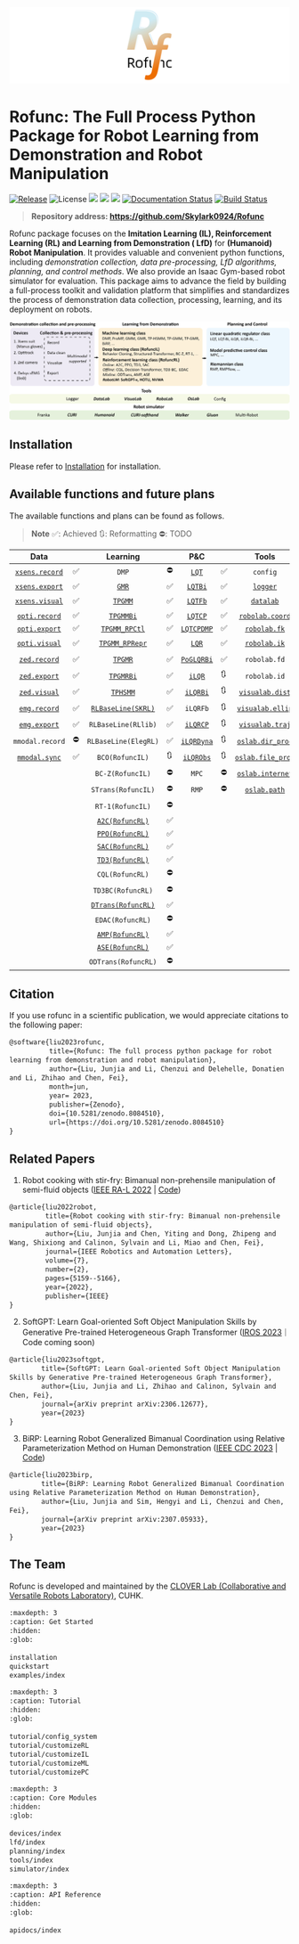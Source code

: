 ![](../img/logo7.png)

# Rofunc: The Full Process Python Package for Robot Learning from Demonstration and Robot Manipulation

[![Release](https://img.shields.io/github/v/release/Skylark0924/Rofunc)](https://pypi.org/project/rofunc/)
![License](https://img.shields.io/github/license/Skylark0924/Rofunc?color=blue)
![](https://img.shields.io/github/downloads/skylark0924/Rofunc/total)
[![](https://img.shields.io/github/issues-closed-raw/Skylark0924/Rofunc?color=brightgreen)](https://github.com/Skylark0924/Rofunc/issues?q=is%3Aissue+is%3Aclosed)
[![](https://img.shields.io/github/issues-raw/Skylark0924/Rofunc?color=orange)](https://github.com/Skylark0924/Rofunc/issues?q=is%3Aopen+is%3Aissue)
[![Documentation Status](https://readthedocs.org/projects/rofunc/badge/?version=latest)](https://rofunc.readthedocs.io/en/latest/?badge=latest)
[![Build Status](https://img.shields.io/endpoint.svg?url=https%3A%2F%2Factions-badge.atrox.dev%2FSkylark0924%2FRofunc%2Fbadge%3Fref%3Dmain&style=flat)](https://actions-badge.atrox.dev/Skylark0924/Rofunc/goto?ref=main)

> **Repository address: https://github.com/Skylark0924/Rofunc**

Rofunc package focuses on the **Imitation Learning (IL), Reinforcement Learning (RL) and Learning from Demonstration (
LfD)** for
**(Humanoid) Robot Manipulation**. It provides valuable and convenient python functions, including _demonstration
collection, data
pre-processing, LfD algorithms, planning, and control methods_. We also provide an Isaac Gym-based robot simulator for
evaluation. This package aims to advance the field by building a full-process toolkit and validation platform that
simplifies and standardizes the process of demonstration data collection, processing, learning, and its deployment on
robots.

![](../img/pipeline.png)

## Installation

Please refer to [Installation](https://rofunc.readthedocs.io/en/latest/installation.html) for installation.

## Available functions and future plans

The available functions and plans can be found as follows.

> **Note**
> ✅: Achieved 🔃: Reformatting ⛔: TODO

|                                                  Data                                                   |   |                                                Learning                                                |    |                                                        P&C                                                         |    |                                                        Tools                                                        |   |                                                  Simulator                                                   |    |
|:-------------------------------------------------------------------------------------------------------:|---|:------------------------------------------------------------------------------------------------------:|----|:------------------------------------------------------------------------------------------------------------------:|----|:-------------------------------------------------------------------------------------------------------------------:|---|:------------------------------------------------------------------------------------------------------------:|----|
|              [`xsens.record`](https://rofunc.readthedocs.io/en/latest/devices/xsens.html)               | ✅ |                                                 `DMP`                                                  | ⛔  |                         [`LQT`](https://rofunc.readthedocs.io/en/latest/planning/lqt.html)                         | ✅  |                                                      `config`                                                       | ✅ |                  [`Franka`](https://rofunc.readthedocs.io/en/latest/simulator/franka.html)                   | ✅  |
|              [`xsens.export`](https://rofunc.readthedocs.io/en/latest/devices/xsens.html)               | ✅ |      [`GMR`](https://rofunc.readthedocs.io/en/latest/apidocs/rofunc/rofunc.learning.ml.gmr.html)       | ✅  |       [`LQTBi`](https://rofunc.readthedocs.io/en/latest/apidocs/rofunc/rofunc.planning_control.lqt.lqt.html)       | ✅  |      [`logger`](https://rofunc.readthedocs.io/en/latest/apidocs/rofunc/rofunc.utils.logger.beauty_logger.html)      | ✅ |                    [`CURI`](https://rofunc.readthedocs.io/en/latest/simulator/curi.html)                     | ✅  |
|              [`xsens.visual`](https://rofunc.readthedocs.io/en/latest/devices/xsens.html)               | ✅ |    [`TPGMM`](https://rofunc.readthedocs.io/en/latest/apidocs/rofunc/rofunc.learning.ml.tpgmm.html)     | ✅  |                      [`LQTFb`](https://rofunc.readthedocs.io/en/latest/planning/lqt_fb.html)                       | ✅  |            [`datalab`](https://rofunc.readthedocs.io/en/latest/apidocs/rofunc/rofunc.utils.datalab.html)            | ✅ |                                                  `CURIMini`                                                  | 🔃 |
|             [`opti.record`](https://rofunc.readthedocs.io/en/latest/devices/optitrack.html)             | ✅ |   [`TPGMMBi`](https://rofunc.readthedocs.io/en/latest/apidocs/rofunc/rofunc.learning.ml.tpgmm.html)    | ✅  |                      [`LQTCP`](https://rofunc.readthedocs.io/en/latest/planning/lqt_cp.html)                       | ✅  | [`robolab.coord`](https://rofunc.readthedocs.io/en/latest/apidocs/rofunc/rofunc.utils.robolab.coord.transform.html) | ✅ |   [`CURISoftHand`](https://rofunc.readthedocs.io/en/latest/apidocs/rofunc/rofunc.simulator.curi_sim.html)    | ✅  |
|             [`opti.export`](https://rofunc.readthedocs.io/en/latest/devices/optitrack.html)             | ✅ | [`TPGMM_RPCtl`](https://rofunc.readthedocs.io/en/latest/apidocs/rofunc/rofunc.learning.ml.tpgmm.html)  | ✅  |  [`LQTCPDMP`](https://rofunc.readthedocs.io/en/latest/apidocs/rofunc/rofunc.planning_control.lqt.lqt_cp_dmp.html)  | ✅  |   [`robolab.fk`](https://rofunc.readthedocs.io/en/latest/apidocs/rofunc/rofunc.utils.robolab.kinematics.fk.html)    | ✅ |     [`Walker`](https://rofunc.readthedocs.io/en/latest/apidocs/rofunc/rofunc.simulator.walker_sim.html)      | ✅  |
|             [`opti.visual`](https://rofunc.readthedocs.io/en/latest/devices/optitrack.html)             | ✅ | [`TPGMM_RPRepr`](https://rofunc.readthedocs.io/en/latest/apidocs/rofunc/rofunc.learning.ml.tpgmm.html) | ✅  |        [`LQR`](https://rofunc.readthedocs.io/en/latest/apidocs/rofunc/rofunc.planning_control.lqr.lqr.html)        | ✅  |   [`robolab.ik`](https://rofunc.readthedocs.io/en/latest/apidocs/rofunc/rofunc.utils.robolab.kinematics.ik.html)    | ✅ |                                                   `Gluon`                                                    | 🔃 |
|                [`zed.record`](https://rofunc.readthedocs.io/en/latest/devices/zed.html)                 | ✅ |    [`TPGMR`](https://rofunc.readthedocs.io/en/latest/apidocs/rofunc/rofunc.learning.ml.tpgmr.html)     | ✅  |     [`PoGLQRBi`](https://rofunc.readthedocs.io/en/latest/apidocs/rofunc/rofunc.planning_control.lqr.lqr.html)      | ✅  |                                                    `robolab.fd`                                                     | ⛔ |                                                   `Baxter`                                                   | 🔃 |
|                [`zed.export`](https://rofunc.readthedocs.io/en/latest/devices/zed.html)                 | ✅ |   [`TPGMRBi`](https://rofunc.readthedocs.io/en/latest/apidocs/rofunc/rofunc.learning.ml.tpgmr.html)    | ✅  |                        [`iLQR`](https://rofunc.readthedocs.io/en/latest/planning/ilqr.html)                        | 🔃 |                                                    `robolab.id`                                                     | ⛔ |                                                   `Sawyer`                                                   | 🔃 |
|                [`zed.visual`](https://rofunc.readthedocs.io/en/latest/devices/zed.html)                 | ✅ |   [`TPHSMM`](https://rofunc.readthedocs.io/en/latest/apidocs/rofunc/rofunc.learning.ml.tphsmm.html)    | ✅  |    [`iLQRBi`](https://rofunc.readthedocs.io/en/latest/apidocs/rofunc/rofunc.planning_control.lqr.ilqr_bi.html)     | 🔃 |  [`visualab.dist`](https://rofunc.readthedocs.io/en/latest/apidocs/rofunc/rofunc.utils.visualab.distribution.html)  | ✅ |   [`Humanoid`](https://rofunc.readthedocs.io/en/latest/apidocs/rofunc/rofunc.simulator.humanoid_sim.html)    | ✅  |
|  [`emg.record`](https://rofunc.readthedocs.io/en/latest/apidocs/rofunc/rofunc.devices.emg.record.html)  | ✅ |         [`RLBaseLine(SKRL)`](https://rofunc.readthedocs.io/en/latest/lfd/RLBaseLine/SKRL.html)         | ✅  |                                                      `iLQRFb`                                                      | 🔃 |   [`visualab.ellip`](https://rofunc.readthedocs.io/en/latest/apidocs/rofunc/rofunc.utils.visualab.ellipsoid.html)   | ✅ | [`Multi-Robot`](https://rofunc.readthedocs.io/en/latest/apidocs/rofunc/rofunc.simulator.multirobot_sim.html) | ✅  |
|  [`emg.export`](https://rofunc.readthedocs.io/en/latest/apidocs/rofunc/rofunc.devices.emg.export.html)  | ✅ |                                          `RLBaseLine(RLlib)`                                           | ✅  |    [`iLQRCP`](https://rofunc.readthedocs.io/en/latest/apidocs/rofunc/rofunc.planning_control.lqr.ilqr_cp.html)     | 🔃 |   [`visualab.traj`](https://rofunc.readthedocs.io/en/latest/apidocs/rofunc/rofunc.utils.visualab.trajectory.html)   | ✅ |                                                                                                              |    |
|                                             `mmodal.record`                                             | ⛔ |                                          `RLBaseLine(ElegRL)`                                          | ✅  |  [`iLQRDyna`](https://rofunc.readthedocs.io/en/latest/apidocs/rofunc/rofunc.planning_control.lqr.ilqr_dyna.html)   | 🔃 |   [`oslab.dir_proc`](https://rofunc.readthedocs.io/en/latest/apidocs/rofunc/rofunc.utils.oslab.dir_process.html)    | ✅ |                                                                                                              |    |
| [`mmodal.sync`](https://rofunc.readthedocs.io/en/latest/apidocs/rofunc/rofunc.devices.mmodal.sync.html) | ✅ |                                            `BCO(RofuncIL)`                                             | 🔃 | [`iLQRObs`](https://rofunc.readthedocs.io/en/latest/apidocs/rofunc/rofunc.planning_control.lqr.ilqr_obstacle.html) | 🔃 |  [`oslab.file_proc`](https://rofunc.readthedocs.io/en/latest/apidocs/rofunc/rofunc.utils.oslab.file_process.html)   | ✅ |                                                                                                              |    |
|                                                                                                         |   |                                            `BC-Z(RofuncIL)`                                            | ⛔  |                                                       `MPC`                                                        | ⛔  |     [`oslab.internet`](https://rofunc.readthedocs.io/en/latest/apidocs/rofunc/rofunc.utils.oslab.internet.html)     | ✅ |                                                                                                              |    |
|                                                                                                         |   |                                           `STrans(RofuncIL)`                                           | ⛔  |                                                       `RMP`                                                        | ⛔  |         [`oslab.path`](https://rofunc.readthedocs.io/en/latest/apidocs/rofunc/rofunc.utils.oslab.path.html)         | ✅ |                                                                                                              |    |
|                                                                                                         |   |                                            `RT-1(RofuncIL)`                                            | ⛔  |                                                                                                                    |    |                                                                                                                     |   |                                                                                                              |    |
|                                                                                                         |   |            [`A2C(RofuncRL)`](https://rofunc.readthedocs.io/en/latest/lfd/RofuncRL/A2C.html)            | ✅  |                                                                                                                    |    |                                                                                                                     |   |                                                                                                              |    |
|                                                                                                         |   |            [`PPO(RofuncRL)`](https://rofunc.readthedocs.io/en/latest/lfd/RofuncRL/PPO.html)            | ✅  |                                                                                                                    |    |                                                                                                                     |   |                                                                                                              |    |
|                                                                                                         |   |            [`SAC(RofuncRL)`](https://rofunc.readthedocs.io/en/latest/lfd/RofuncRL/SAC.html)            | ✅  |                                                                                                                    |    |                                                                                                                     |   |                                                                                                              |    |
|                                                                                                         |   |            [`TD3(RofuncRL)`](https://rofunc.readthedocs.io/en/latest/lfd/RofuncRL/TD3.html)            | ✅  |                                                                                                                    |    |                                                                                                                     |   |                                                                                                              |    |
|                                                                                                         |   |                                            `CQL(RofuncRL)`                                             | ⛔  |                                                                                                                    |    |                                                                                                                     |   |                                                                                                              |    |
|                                                                                                         |   |                                           `TD3BC(RofuncRL)`                                            | ⛔  |                                                                                                                    |    |                                                                                                                     |   |                                                                                                              |    |
|                                                                                                         |   |         [`DTrans(RofuncRL)`](https://rofunc.readthedocs.io/en/latest/lfd/RofuncRL/DTrans.html)         | ✅ |                                                                                                                    |    |                                                                                                                     |   |                                                                                                              |    |
|                                                                                                         |   |                                            `EDAC(RofuncRL)`                                            | ⛔  |                                                                                                                    |    |                                                                                                                     |   |                                                                                                              |    |
|                                                                                                         |   |            [`AMP(RofuncRL)`](https://rofunc.readthedocs.io/en/latest/lfd/RofuncRL/AMP.html)            | ✅  |                                                                                                                    |    |                                                                                                                     |   |                                                                                                              |    |
|                                                                                                         |   |            [`ASE(RofuncRL)`](https://rofunc.readthedocs.io/en/latest/lfd/RofuncRL/ASE.html)            | ✅  |                                                                                                                    |    |                                                                                                                     |   |                                                                                                              |    |
|                                                                                                         |   |                                          `ODTrans(RofuncRL)`                                           | ⛔  |                                                                                                                    |    |                                                                                                                     |   |                                                                                                              |    |

## Citation

If you use rofunc in a scientific publication, we would appreciate citations to the following paper:

```
@software{liu2023rofunc,
          title={Rofunc: The full process python package for robot learning from demonstration and robot manipulation},
          author={Liu, Junjia and Li, Chenzui and Delehelle, Donatien and Li, Zhihao and Chen, Fei},
          month=jun,
          year= 2023,
          publisher={Zenodo},
          doi={10.5281/zenodo.8084510},
          url={https://doi.org/10.5281/zenodo.8084510}
}
```

## Related Papers

1. Robot cooking with stir-fry: Bimanual non-prehensile manipulation of semi-fluid
   objects ([IEEE RA-L 2022](https://arxiv.org/abs/2205.05960) | [Code](../../rofunc/learning/RofuncIL/structured_transformer/strans.py))

```
@article{liu2022robot,
         title={Robot cooking with stir-fry: Bimanual non-prehensile manipulation of semi-fluid objects},
         author={Liu, Junjia and Chen, Yiting and Dong, Zhipeng and Wang, Shixiong and Calinon, Sylvain and Li, Miao and Chen, Fei},
         journal={IEEE Robotics and Automation Letters},
         volume={7},
         number={2},
         pages={5159--5166},
         year={2022},
         publisher={IEEE}
}
```

2. SoftGPT: Learn Goal-oriented Soft Object Manipulation Skills by Generative Pre-trained Heterogeneous Graph
   Transformer ([IROS 2023](https://arxiv.org/abs/2306.12677)｜Code coming soon)

```
@article{liu2023softgpt,
        title={SoftGPT: Learn Goal-oriented Soft Object Manipulation Skills by Generative Pre-trained Heterogeneous Graph Transformer},
        author={Liu, Junjia and Li, Zhihao and Calinon, Sylvain and Chen, Fei},
        journal={arXiv preprint arXiv:2306.12677},
        year={2023}
}
```

3. BiRP: Learning Robot Generalized Bimanual Coordination using Relative Parameterization Method on Human
   Demonstration ([IEEE CDC 2023](https://arxiv.org/abs/2307.05933) | [Code](../../rofunc/learning/ml/tpgmm.py))

```
@article{liu2023birp,
        title={BiRP: Learning Robot Generalized Bimanual Coordination using Relative Parameterization Method on Human Demonstration},
        author={Liu, Junjia and Sim, Hengyi and Li, Chenzui and Chen, Fei},
        journal={arXiv preprint arXiv:2307.05933},
        year={2023}
}
```

## The Team

Rofunc is developed and maintained by
the [CLOVER Lab (Collaborative and Versatile Robots Laboratory)](https://feichenlab.com/), CUHK.

```{toctree}
:maxdepth: 3
:caption: Get Started
:hidden:
:glob:

installation
quickstart
examples/index
```

```{toctree}
:maxdepth: 3
:caption: Tutorial
:hidden:
:glob:

tutorial/config_system
tutorial/customizeRL
tutorial/customizeIL
tutorial/customizeML
tutorial/customizePC
```

```{toctree}
:maxdepth: 3
:caption: Core Modules
:hidden:
:glob:

devices/index
lfd/index
planning/index
tools/index
simulator/index
```

```{toctree}
:maxdepth: 3
:caption: API Reference
:hidden:
:glob:

apidocs/index
```